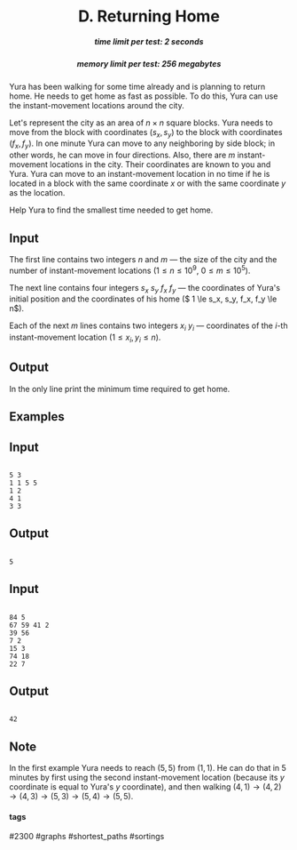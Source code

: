 <h1 style='text-align: center;'> D. Returning Home</h1>

<h5 style='text-align: center;'>time limit per test: 2 seconds</h5>
<h5 style='text-align: center;'>memory limit per test: 256 megabytes</h5>

Yura has been walking for some time already and is planning to return home. He needs to get home as fast as possible. To do this, Yura can use the instant-movement locations around the city.

Let's represent the city as an area of $n \times n$ square blocks. Yura needs to move from the block with coordinates $(s_x,s_y)$ to the block with coordinates $(f_x,f_y)$. In one minute Yura can move to any neighboring by side block; in other words, he can move in four directions. Also, there are $m$ instant-movement locations in the city. Their coordinates are known to you and Yura. Yura can move to an instant-movement location in no time if he is located in a block with the same coordinate $x$ or with the same coordinate $y$ as the location.

Help Yura to find the smallest time needed to get home.

## Input

The first line contains two integers $n$ and $m$ — the size of the city and the number of instant-movement locations ($1 \le n \le 10^9$, $0 \le m \le 10^5$).

The next line contains four integers $s_x$ $s_y$ $f_x$ $f_y$ — the coordinates of Yura's initial position and the coordinates of his home ($ 1 \le s_x, s_y, f_x, f_y \le n$).

Each of the next $m$ lines contains two integers $x_i$ $y_i$ — coordinates of the $i$-th instant-movement location ($1 \le x_i, y_i \le n$).

## Output

In the only line print the minimum time required to get home.

## Examples

## Input


```

5 3
1 1 5 5
1 2
4 1
3 3

```
## Output


```

5

```
## Input


```

84 5
67 59 41 2
39 56
7 2
15 3
74 18
22 7

```
## Output


```

42

```
## Note

In the first example Yura needs to reach $(5, 5)$ from $(1, 1)$. He can do that in $5$ minutes by first using the second instant-movement location (because its $y$ coordinate is equal to Yura's $y$ coordinate), and then walking $(4, 1) \to (4, 2) \to (4, 3) \to (5, 3) \to (5, 4) \to (5, 5)$.



#### tags 

#2300 #graphs #shortest_paths #sortings 